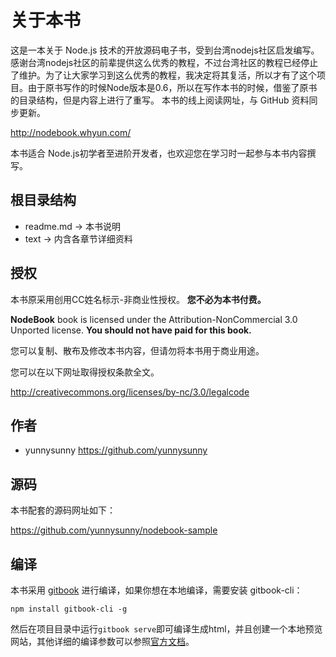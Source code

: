 # 关于本书

这是一本关于 Node.js 技术的开放源码电子书，受到台湾nodejs社区启发编写。感谢台湾nodejs社区的前辈提供这么优秀的教程，不过台湾社区的教程已经停止了维护。为了让大家学习到这么优秀的教程，我决定将其复活，所以才有了这个项目。由于原书写作的时候Node版本是0.6，所以在写作本书的时候，借鉴了原书的目录结构，但是内容上进行了重写。
本书的线上阅读网址，与 GitHub 资料同步更新。

<http://nodebook.whyun.com/>

本书适合 Node.js初学者至进阶开发者，也欢迎您在学习时一起参与本书内容撰写。


## 根目录结构

-   readme.md -&gt; 本书说明
-   text -&gt; 内含各章节详细资料

## 授权

本书原采用创用CC姓名标示-非商业性授权。
**您不必为本书付费。**

**NodeBook** book is licensed under the
Attribution-NonCommercial 3.0 Unported license. **You should not have
paid for this book.**

您可以复制、散布及修改本书内容，但请勿将本书用于商业用途。

您可以在以下网址取得授权条款全文。

<http://creativecommons.org/licenses/by-nc/3.0/legalcode>

## 作者

-   yunnysunny <https://github.com/yunnysunny>

## 源码

本书配套的源码网址如下：

<https://github.com/yunnysunny/nodebook-sample>

## 编译
本书采用 [gitbook](https://www.gitbook.com/) 进行编译，如果你想在本地编译，需要安装 gitbook-cli：

```
npm install gitbook-cli -g
```
然后在项目目录中运行`gitbook serve`即可编译生成html，并且创建一个本地预览网站，其他详细的编译参数可以参照[官方文档](https://toolchain.gitbook.com/setup.html)。

